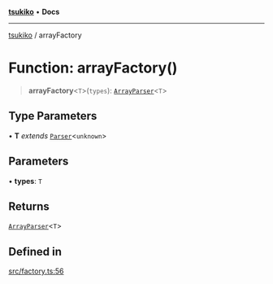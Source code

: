 [**tsukiko**](../README.md) • **Docs**

***

[tsukiko](../README.md) / arrayFactory

# Function: arrayFactory()

> **arrayFactory**\<`T`\>(`types`): [`ArrayParser`](../classes/ArrayParser.md)\<`T`\>

## Type Parameters

• **T** *extends* [`Parser`](../classes/Parser.md)\<`unknown`\>

## Parameters

• **types**: `T`

## Returns

[`ArrayParser`](../classes/ArrayParser.md)\<`T`\>

## Defined in

[src/factory.ts:56](https://github.com/BIYUEHU/tsukiko/blob/aa7a414bb89555b3910dd9d229f505891bded4ee/src/factory.ts#L56)
